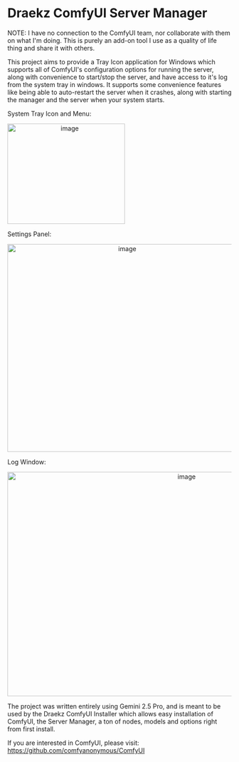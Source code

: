 # Draekz ComfyUI Server Manager

NOTE: I have no connection to the ComfyUI team, nor collaborate with them on what I'm doing. This is purely an add-on tool I use as a quality of life thing and share it with others.

This project aims to provide a Tray Icon application for Windows which supports all of ComfyUI's configuration options for running the server, along with convenience to start/stop the server, and have access to it's log from the system tray in windows. It supports some convenience features like being able to auto-restart the server when it crashes, along with starting the manager and the server when your system starts.

System Tray Icon and Menu:

<img style="text-align: center" width="264" height="225" alt="image" src="https://github.com/user-attachments/assets/11906ed9-4fe5-41d0-8d2b-8cf94c78b9d2" />

Settings Panel:

<img style="text-align: center" width="523" height="466" alt="image" src="https://github.com/user-attachments/assets/2da247f7-edc5-4300-85dc-d5e007a23615" />

Log Window:

<img style="text-align: center" width="790" height="503" alt="image" src="https://github.com/user-attachments/assets/4f68cb23-d7e3-4cd8-b2cc-2f74cfe3dee4" />

The project was written entirely using Gemini 2.5 Pro, and is meant to be used by the Draekz ComfyUI Installer which allows easy installation of ComfyUI, the Server Manager, a ton of nodes, models and options right from first install.

If you are interested in ComfyUI, please visit:
https://github.com/comfyanonymous/ComfyUI

